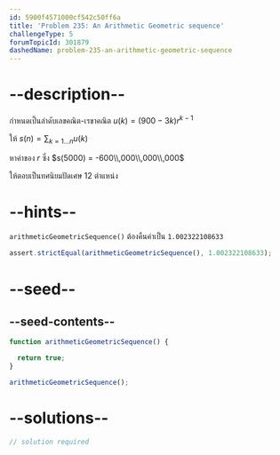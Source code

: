```yaml
---
id: 5900f4571000cf542c50ff6a
title: 'Problem 235: An Arithmetic Geometric sequence'
challengeType: 5
forumTopicId: 301879
dashedName: problem-235-an-arithmetic-geometric-sequence
---
```


# --description--

กำหนดเป็นลำดับเลขคณิต-เรขาคณิต $u(k) = (900 - 3k)r^{k - 1}$

ให้ $s(n) = \sum_{k=1 \ldots n} u(k)$

หาค่าของ $r$ ซึ่ง $s(5000) = -600\\,000\\,000\\,000$

ให้ตอบเป็นทศนิยมปัดเศษ 12 ตำแหน่ง

# --hints--

`arithmeticGeometricSequence()` ต้องคืนค่าเป็น `1.002322108633`

```js
assert.strictEqual(arithmeticGeometricSequence(), 1.002322108633);
```

# --seed--

## --seed-contents--

```js
function arithmeticGeometricSequence() {

  return true;
}

arithmeticGeometricSequence();
```

# --solutions--

```js
// solution required
```
